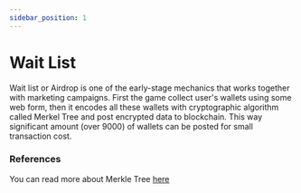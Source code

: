 ```yaml
---
sidebar_position: 1
---
```


# Wait List

Wait list or Airdrop is one of the early-stage mechanics that works together with marketing campaigns.
First the game collect user's wallets using some web form, then it encodes all these wallets with cryptographic
algorithm called Merkel Tree and post encrypted data to blockchain. This way significant amount (over 9000) of wallets
can be posted for small transaction cost.

### References

You can read more about Merkle Tree
[here](https://docs.openzeppelin.com/contracts/4.x/api/utils#MerkleProof)
